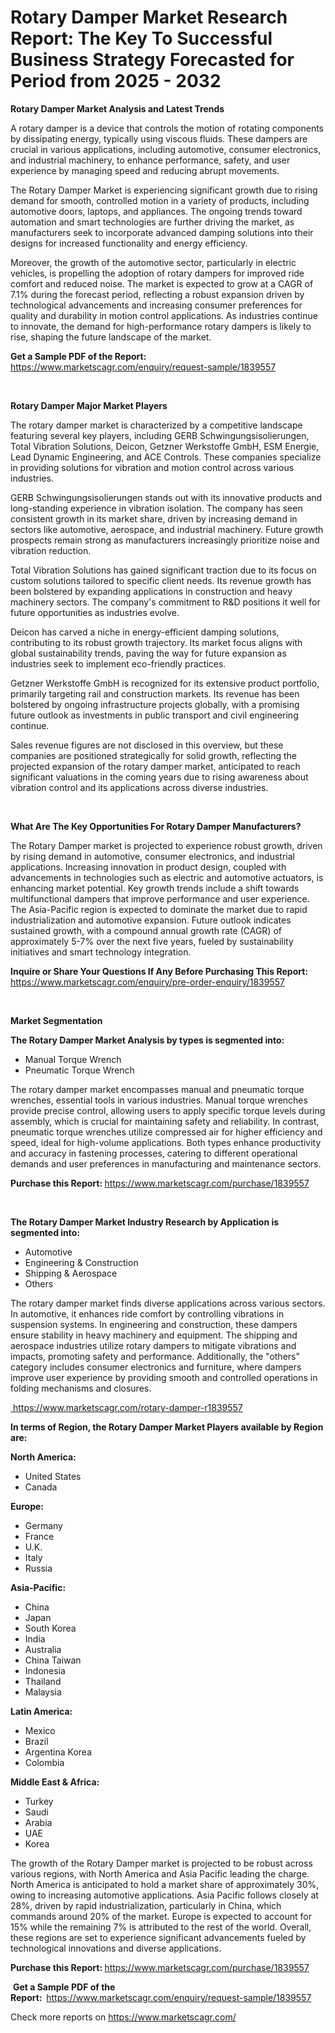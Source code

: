 <p><h1>Rotary Damper Market Research Report: The Key To Successful Business Strategy Forecasted for Period from 2025 - 2032</h1></p><p><strong>Rotary Damper Market Analysis and Latest Trends</strong></p>
<p><p>A rotary damper is a device that controls the motion of rotating components by dissipating energy, typically using viscous fluids. These dampers are crucial in various applications, including automotive, consumer electronics, and industrial machinery, to enhance performance, safety, and user experience by managing speed and reducing abrupt movements.</p><p>The Rotary Damper Market is experiencing significant growth due to rising demand for smooth, controlled motion in a variety of products, including automotive doors, laptops, and appliances. The ongoing trends toward automation and smart technologies are further driving the market, as manufacturers seek to incorporate advanced damping solutions into their designs for increased functionality and energy efficiency.</p><p>Moreover, the growth of the automotive sector, particularly in electric vehicles, is propelling the adoption of rotary dampers for improved ride comfort and reduced noise. The market is expected to grow at a CAGR of 7.1% during the forecast period, reflecting a robust expansion driven by technological advancements and increasing consumer preferences for quality and durability in motion control applications. As industries continue to innovate, the demand for high-performance rotary dampers is likely to rise, shaping the future landscape of the market.</p></p>
<p><strong>Get a Sample PDF of the Report:&nbsp;</strong> <a href="https://www.marketscagr.com/enquiry/request-sample/1839557?utm_campaign=2603&utm_medium=2&utm_source=Github&utm_content=ia&utm_term=28022025&utm_id=rotary-damper">https://www.marketscagr.com/enquiry/request-sample/1839557</a></p>
<p>&nbsp;</p>
<p><strong>Rotary Damper Major Market Players</strong></p>
<p><p>The rotary damper market is characterized by a competitive landscape featuring several key players, including GERB Schwingungsisolierungen, Total Vibration Solutions, Deicon, Getzner Werkstoffe GmbH, ESM Energie, Lead Dynamic Engineering, and ACE Controls. These companies specialize in providing solutions for vibration and motion control across various industries.</p><p>GERB Schwingungsisolierungen stands out with its innovative products and long-standing experience in vibration isolation. The company has seen consistent growth in its market share, driven by increasing demand in sectors like automotive, aerospace, and industrial machinery. Future growth prospects remain strong as manufacturers increasingly prioritize noise and vibration reduction.</p><p>Total Vibration Solutions has gained significant traction due to its focus on custom solutions tailored to specific client needs. Its revenue growth has been bolstered by expanding applications in construction and heavy machinery sectors. The company's commitment to R&D positions it well for future opportunities as industries evolve.</p><p>Deicon has carved a niche in energy-efficient damping solutions, contributing to its robust growth trajectory. Its market focus aligns with global sustainability trends, paving the way for future expansion as industries seek to implement eco-friendly practices.</p><p>Getzner Werkstoffe GmbH is recognized for its extensive product portfolio, primarily targeting rail and construction markets. Its revenue has been bolstered by ongoing infrastructure projects globally, with a promising future outlook as investments in public transport and civil engineering continue.</p><p>Sales revenue figures are not disclosed in this overview, but these companies are positioned strategically for solid growth, reflecting the projected expansion of the rotary damper market, anticipated to reach significant valuations in the coming years due to rising awareness about vibration control and its applications across diverse industries.</p></p>
<p>&nbsp;</p>
<p><strong>What Are The Key Opportunities For Rotary Damper Manufacturers?</strong></p>
<p><p>The Rotary Damper market is projected to experience robust growth, driven by rising demand in automotive, consumer electronics, and industrial applications. Increasing innovation in product design, coupled with advancements in technologies such as electric and automotive actuators, is enhancing market potential. Key growth trends include a shift towards multifunctional dampers that improve performance and user experience. The Asia-Pacific region is expected to dominate the market due to rapid industrialization and automotive expansion. Future outlook indicates sustained growth, with a compound annual growth rate (CAGR) of approximately 5-7% over the next five years, fueled by sustainability initiatives and smart technology integration.</p></p>
<p><strong>Inquire or Share Your Questions If Any Before Purchasing This Report:</strong> <a href="https://www.marketscagr.com/enquiry/pre-order-enquiry/1839557?utm_campaign=2603&utm_medium=2&utm_source=Github&utm_content=ia&utm_term=28022025&utm_id=rotary-damper">https://www.marketscagr.com/enquiry/pre-order-enquiry/1839557</a></p>
<p>&nbsp;</p>
<p><strong>Market Segmentation</strong></p>
<p><strong>The Rotary Damper Market Analysis by types is segmented into:</strong></p>
<p><ul><li>Manual Torque Wrench</li><li>Pneumatic Torque Wrench</li></ul></p>
<p><p>The rotary damper market encompasses manual and pneumatic torque wrenches, essential tools in various industries. Manual torque wrenches provide precise control, allowing users to apply specific torque levels during assembly, which is crucial for maintaining safety and reliability. In contrast, pneumatic torque wrenches utilize compressed air for higher efficiency and speed, ideal for high-volume applications. Both types enhance productivity and accuracy in fastening processes, catering to different operational demands and user preferences in manufacturing and maintenance sectors.</p></p>
<p><strong>Purchase this Report:&nbsp;</strong><a href="https://www.marketscagr.com/purchase/1839557?utm_campaign=2603&utm_medium=2&utm_source=Github&utm_content=ia&utm_term=28022025&utm_id=rotary-damper">https://www.marketscagr.com/purchase/1839557</a></p>
<p>&nbsp;</p>
<p><strong>The Rotary Damper Market Industry Research by Application is segmented into:</strong></p>
<p><ul><li>Automotive</li><li>Engineering & Construction</li><li>Shipping & Aerospace</li><li>Others</li></ul></p>
<p><p>The rotary damper market finds diverse applications across various sectors. In automotive, it enhances ride comfort by controlling vibrations in suspension systems. In engineering and construction, these dampers ensure stability in heavy machinery and equipment. The shipping and aerospace industries utilize rotary dampers to mitigate vibrations and impacts, promoting safety and performance. Additionally, the "others" category includes consumer electronics and furniture, where dampers improve user experience by providing smooth and controlled operations in folding mechanisms and closures.</p></p>
<p><a href="https://www.marketscagr.com/rotary-damper-r1839557?utm_campaign=2603&utm_medium=2&utm_source=Github&utm_content=ia&utm_term=28022025&utm_id=rotary-damper">&nbsp;https://www.marketscagr.com/rotary-damper-r1839557</a></p>
<p><strong>In terms of Region, the Rotary Damper Market Players available by Region are:</strong></p>
<p>
    <p> <strong> North America: </strong>
        <ul>
            <li>United States</li>
            <li>Canada</li>
        </ul>
        </p> 
    <p> <strong> Europe: </strong>
        <ul>
            <li>Germany</li>
            <li>France</li>
            <li>U.K.</li>
            <li>Italy</li>
            <li>Russia</li>
        </ul>
        </p> 
    <p> <strong> Asia-Pacific: </strong>
        <ul>
            <li>China</li>
            <li>Japan</li>
            <li>South Korea</li>
            <li>India</li>
            <li>Australia</li>
            <li>China Taiwan</li>
            <li>Indonesia</li>
            <li>Thailand</li>
            <li>Malaysia</li>
        </ul>
        </p> 
    <p> <strong> Latin America: </strong>
        <ul>
            <li>Mexico</li>
            <li>Brazil</li>
            <li>Argentina Korea</li>
            <li>Colombia</li>
        </ul>
        </p> 
    <p> <strong> Middle East & Africa: </strong>
        <ul>
            <li>Turkey</li>
            <li>Saudi</li>
            <li>Arabia</li>
            <li>UAE</li>
            <li>Korea</li>
        </ul>
    </p>
    </p>
<p><p>The growth of the Rotary Damper market is projected to be robust across various regions, with North America and Asia Pacific leading the charge. North America is anticipated to hold a market share of approximately 30%, owing to increasing automotive applications. Asia Pacific follows closely at 28%, driven by rapid industrialization, particularly in China, which commands around 20% of the market. Europe is expected to account for 15% while the remaining 7% is attributed to the rest of the world. Overall, these regions are set to experience significant advancements fueled by technological innovations and diverse applications.</p></p>
<p><strong>Purchase this Report: </strong><a href="https://www.marketscagr.com/purchase/1839557?utm_campaign=2603&utm_medium=2&utm_source=Github&utm_content=ia&utm_term=28022025&utm_id=rotary-damper">https://www.marketscagr.com/purchase/1839557</a></p>
<p>&nbsp;<strong>Get a Sample PDF of the Report:&nbsp;&nbsp;</strong><a href="https://www.marketscagr.com/enquiry/request-sample/1839557?utm_campaign=2603&utm_medium=2&utm_source=Github&utm_content=ia&utm_term=28022025&utm_id=rotary-damper">https://www.marketscagr.com/enquiry/request-sample/1839557</a></p>
<p><strong></strong></p>
<p>Check more reports on <a href="https://www.marketscagr.com/?utm_campaign=2603&utm_medium=2&utm_source=Github&utm_content=ia&utm_term=28022025&utm_id=rotary-damper">https://www.marketscagr.com/</a></p>
